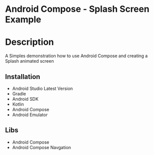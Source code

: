 # Android Compose - Splash Screen Example
# Description
A Simples demonstration how to use Android Compose and creating a Splash animated screen

## Installation

- Android Studio Latest Version
- Gradle
- Android SDK
- Kotlin
- Android Compose
- Android Emulator

## Libs
- Android Compose
- Android Compose Navgation